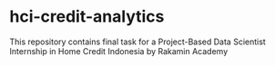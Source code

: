 # hci-credit-analytics
This repository contains final task for a Project-Based Data Scientist Internship in Home Credit Indonesia by Rakamin Academy
